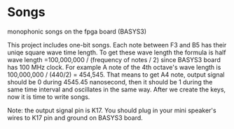 # Songs
monophonic songs on the fpga board (BASYS3)

This project includes one-bit songs. 
Each note between F3 and B5 has their uniqe square wave time length. 
To get these wave length the formula is half wave length =100,000,000 / (frequency of notes / 2) since BASYS3 board has 100 MHz clock.
For example A note of the 4th octave's wave length is 100,000,000 / (440/2) = 454,545. 
That means to get A4 note, output signal should be 0 during 4545.45 nanosecond,
then it should be 1 during the same time interval and oscillates in the same way. 
After we create the keys, now it is time to write songs.

Note: the output signal pin is K17. You should plug in your mini speaker's wires to K17 pin and ground on BASYS3 board.
